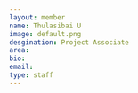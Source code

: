 ```yaml
---
layout: member
name: Thulasibai U
image: default.png
desgination: Project Associate
area:
bio:
email:
type: staff
---
```


